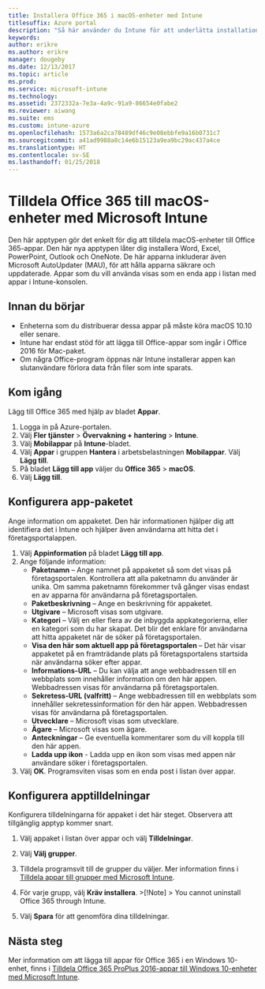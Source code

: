 ```yaml
---
title: Installera Office 365 i macOS-enheter med Intune
titlesuffix: Azure portal
description: "Så här använder du Intune för att underlätta installation av Office 365-appar på macOS-enheter."
keywords: 
author: erikre
ms.author: erikre
manager: dougeby
ms.date: 12/13/2017
ms.topic: article
ms.prod: 
ms.service: microsoft-intune
ms.technology: 
ms.assetid: 2372332a-7e3a-4a9c-91a9-86654e0fabe2
ms.reviewer: aiwang
ms.suite: ems
ms.custom: intune-azure
ms.openlocfilehash: 1573a6a2ca78489df46c9e08ebbfe9a16b0731c7
ms.sourcegitcommit: a41ad9988a8c14e6b15123a9ea9bc29ac437a4ce
ms.translationtype: HT
ms.contentlocale: sv-SE
ms.lasthandoff: 01/25/2018
---
```

# <a name="how-to-assign-office-365-to-macos-devices-with-microsoft-intune"></a>Tilldela Office 365 till macOS-enheter med Microsoft Intune

Den här apptypen gör det enkelt för dig att tilldela macOS-enheter till Office 365-appar. Den här nya apptypen låter dig installera Word, Excel, PowerPoint, Outlook och OneNote. De här apparna inkluderar även Microsoft AutoUpdater (MAU), för att hålla apparna säkrare och uppdaterade. Appar som du vill använda visas som en enda app i listan med appar i Intune-konsolen.


## <a name="before-you-start"></a>Innan du börjar

- Enheterna som du distribuerar dessa appar på måste köra macOS 10.10 eller senare.
- Intune har endast stöd för att lägga till Office-appar som ingår i Office 2016 för Mac-paket.
- Om några Office-program öppnas när Intune installerar appen kan slutanvändare förlora data från filer som inte sparats.


## <a name="get-started"></a>Kom igång
Lägg till Office 365 med hjälp av bladet **Appar**.
1.  Logga in på Azure-portalen.
2.  Välj **Fler tjänster** > **Övervakning + hantering** > **Intune**.
3.  Välj **Mobilappar** på **Intune**-bladet.
4.  Välj **Appar** i gruppen **Hantera** i arbetsbelastningen **Mobilappar**. Välj **Lägg till**.
5.  På bladet **Lägg till app** väljer du **Office 365** > **macOS**.
6.  Välj **Lägg till**.

## <a name="configure-the-app-suite"></a>Konfigurera app-paketet

Ange information om appaketet. Den här informationen hjälper dig att identifiera det i Intune och hjälper även användarna att hitta det i företagsportalappen.

1.  Välj **Appinformation** på bladet **Lägg till app**.
2.  Ange följande information:
    - **Paketnamn** – Ange namnet på appaketet så som det visas på företagsportalen. Kontrollera att alla paketnamn du använder är unika. Om samma paketnamn förekommer två gånger visas endast en av apparna för användarna på företagsportalen.
    - **Paketbeskrivning** – Ange en beskrivning för appaketet.
    - **Utgivare** – Microsoft visas som utgivare.
    - **Kategori** – Välj en eller flera av de inbyggda appkategorierna, eller en kategori som du har skapat. Det blir det enklare för användarna att hitta appaketet när de söker på företagsportalen.
    - **Visa den här som aktuell app på företagsportalen** – Det här visar appaketet på en framträdande plats på företagsportalens startsida när användarna söker efter appar.
    - **Informations-URL** – Du kan välja att ange webbadressen till en webbplats som innehåller information om den här appen. Webbadressen visas för användarna på företagsportalen.
    - **Sekretess-URL (valfritt)** – Ange webbadressen till en webbplats som innehåller sekretessinformation för den här appen. Webbadressen visas för användarna på företagsportalen.
    - **Utvecklare** – Microsoft visas som utvecklare.
    - **Ägare** – Microsoft visas som ägare.
    - **Anteckningar** – Ge eventuella kommentarer som du vill koppla till den här appen.
    - **Ladda upp ikon** - Ladda upp en ikon som visas med appen när användare söker i företagsportalen.
3.  Välj **OK**. Programsviten visas som en enda post i listan över appar.

## <a name="configure-app-assignments"></a>Konfigurera apptilldelningar

Konfigurera tilldelningarna för appaket i det här steget. Observera att tillgänglig apptyp kommer snart.

1.  Välj appaket i listan över appar och välj **Tilldelningar**.
2.  Välj **Välj grupper**.
3.  Tilldela programsvit till de grupper du väljer. Mer information finns i [Tilldela appar till grupper med Microsoft Intune](/intune/apps-deploy).
4.  För varje grupp, välj **Kräv installera**.
        >[!Note]
        > You cannot uninstall Office 365 through Intune.

5. Välj **Spara** för att genomföra dina tilldelningar.

## <a name="next-steps"></a>Nästa steg

Mer information om att lägga till appar för Office 365 i en Windows 10-enhet, finns i [Tilldela Office 365 ProPlus 2016-appar till Windows 10-enheter med Microsoft Intune](/intune/apps-add-office365).
